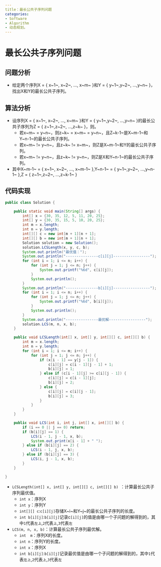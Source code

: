 ```yaml
---
title：最长公共子序列问题
categories:
- Software
- Algorithm
- 动态规划。
---
```

# 最长公共子序列问题

## 问题分析

- 给定两个序列X = { x~1~, x~2~, ..., x~m~ }和Y = { y~1~,y~2~, ...,y~n~ }，找出X和Y的最长公共子序列。

##  算法分析

- 设序列X = { x~1~, x~2~, ..., x~m~ }和Y = { y~1~,y~2~, ...,y~n~ }的最长公共子序列为Z = { z~1~,z~2~, ...,z~k~ }，则。
    - 若x~m~ = y~n~，则z~k~ = x~m~ = y~n~，且Z~k-1~是X~m-1~和Y~n-1~的最长公共子序列。
    - 若x~m~ != y~n~，且z~k~ != x~m~，则Z是X~m-1~和Y的最长公共子序列。
    - 若x~m~ != y~n~，且z~k~ != y~n~，则Z是X和Y~n-1~的最长公共子序列。
- 其中X~m-1~ = { x~1~, x~2~, ..., x~m-1~ },Y~n-1~ = { y~1~,y~2~, ...,y~n-1~ },Z = { z~1~,z~2~, ...,z~k-1~ }

## 代码实现

```java
public class Solution {

    public static void main(String[] args) {
        int[] x = {30, 35, 12, 5, 11, 20, 25};
        int[] y = {30, 35, 15, 5, 10, 20, 25};
        int m = x.length;
        int n = y.length;
        int[][] c = new int[m + 1][n + 1];
        int[][] b = new int[m + 1][n + 1];
        Solution solution = new Solution();
        solution.LCSLength(x, y, c, b);
        System.out.println("最优值：");
        System.out.println("---------------c[i][j]-----------------");
        for (int i = 1; i <= n; i++) {
            for (int j = 1; j <= n; j++) {
                System.out.printf("%6d", c[i][j]);
            }
            System.out.println();
        }
        System.out.println("---------------b[i][j]-----------------");
        for (int i = 1; i <= n; i++) {
            for (int j = 1; j <= n; j++) {
                System.out.printf("%6d", b[i][j]);
            }
            System.out.println();
        }
        System.out.println("---------------最优解-----------------");
        solution.LCS(m, n, x, b);
    }

    public void LCSLength(int[] x, int[] y, int[][] c, int[][] b) {
        int m = x.length;
        int n = y.length;
        for (int i = 1; i <= m; i++) {
            for (int j = 1; j <= n; j++) {
                if (x[i - 1] == y[j - 1]) {
                    c[i][j] = c[i - 1][j - 1] + 1;
                    b[i][j] = 1;
                } else if (c[i - 1][j] >= c[i][j - 1]) {
                    c[i][j] = c[i - 1][j];
                    b[i][j] = 2;
                } else {
                    c[i][j] = c[i][j - 1];
                    b[i][j] = 3;
                }
            }
        }
    }

    public void LCS(int i, int j, int[] x, int[][] b) {
        if (i == 0 || j == 0) return;
        if (b[i][j] == 1) {
            LCS(i - 1, j - 1, x, b);
            System.out.print(x[i - 1] + " ");
        } else if (b[i][j] == 2) {
            LCS(i - 1, j, x, b);
        } else if (b[i][j] == 3) {
            LCS(i, j - 1, x, b);
        }
    }

}
```

- `LCSLength(int[] x, int[] y, int[][] c, int[][] b) `：计算最长公共子序列最优值。
    - `int x`：序列X
    - `int y`：序列Y
    - `int[][] c`:`c[i][j]`存储X~i~和Y~j~的最长公共子序列的长度。
    - `int b[i][j]`:`b[i][j]`记录c`[i][j]`的值是由哪一个子问题的解得到的，其中`1`代表`左上`,`2`代表`上`,`3`代表`左`
- `LCS(m, n, x, b)`：计算最长公共子序列最优解。
    - `int  m`：序列X的长度。
    - `int n`：序列Y的长度。
    - `int x`：序列X
    - `int b[i][j]`:`b[i][j]`记录最优值是由哪一个子问题的解得到的，其中`1`代表`左上`,`2`代表`上`,`3`代表`左`